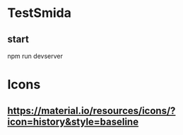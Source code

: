 # TestSmida
## start 
npm run devserver

# Icons
## https://material.io/resources/icons/?icon=history&style=baseline
